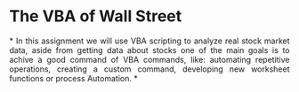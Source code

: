 # The VBA of Wall Street


<p align="justify"> * In this assignment we will use VBA scripting to analyze real stock market data, aside from getting data about stocks one of the main goals is to achive a good command of VBA commands, like: automating repetitive operations, creating a custom command, developing new worksheet functions or process Automation. *
  
</p>
